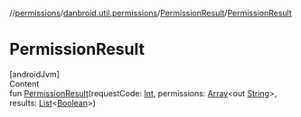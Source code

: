 //[permissions](../../index.md)/[danbroid.util.permissions](../index.md)/[PermissionResult](index.md)/[PermissionResult](-permission-result.md)



# PermissionResult  
[androidJvm]  
Content  
fun [PermissionResult](-permission-result.md)(requestCode: [Int](https://kotlinlang.org/api/latest/jvm/stdlib/kotlin/-int/index.html), permissions: [Array](https://kotlinlang.org/api/latest/jvm/stdlib/kotlin/-array/index.html)<out [String](https://kotlinlang.org/api/latest/jvm/stdlib/kotlin/-string/index.html)>, results: [List](https://kotlinlang.org/api/latest/jvm/stdlib/kotlin.collections/-list/index.html)<[Boolean](https://kotlinlang.org/api/latest/jvm/stdlib/kotlin/-boolean/index.html)>)  



